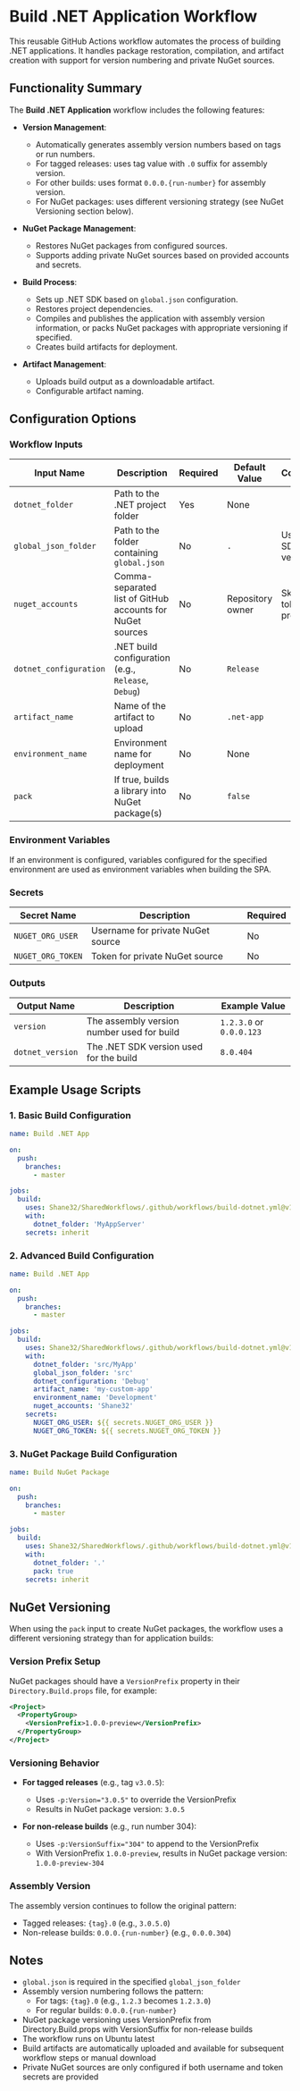 # Build .NET Application Workflow

This reusable GitHub Actions workflow automates the process of building .NET applications. It handles package restoration, compilation, and artifact creation with support for version numbering and private NuGet sources.

## Functionality Summary

The **Build .NET Application** workflow includes the following features:

- **Version Management**:
  - Automatically generates assembly version numbers based on tags or run numbers.
  - For tagged releases: uses tag value with `.0` suffix for assembly version.
  - For other builds: uses format `0.0.0.{run-number}` for assembly version.
  - For NuGet packages: uses different versioning strategy (see NuGet Versioning section below).

- **NuGet Package Management**:
  - Restores NuGet packages from configured sources.
  - Supports adding private NuGet sources based on provided accounts and secrets.

- **Build Process**:
  - Sets up .NET SDK based on `global.json` configuration.
  - Restores project dependencies.
  - Compiles and publishes the application with assembly version information, or packs NuGet packages with appropriate versioning if specified.
  - Creates build artifacts for deployment.

- **Artifact Management**:
  - Uploads build output as a downloadable artifact.
  - Configurable artifact naming.

## Configuration Options

### Workflow Inputs

| **Input Name**          | **Description**                                          | **Required** | **Default Value**   | **Comments** |
|------------------------|-----------------------------------------------------------|--------------|---------------------|--------------|
| `dotnet_folder`        | Path to the .NET project folder                           | Yes          | None                |              |
| `global_json_folder`   | Path to the folder containing `global.json`               | No           | `.`                 | Used for SDK version |
| `nuget_accounts`       | Comma-separated list of GitHub accounts for NuGet sources | No           | Repository owner    | Skipped if tokens not provided |
| `dotnet_configuration` | .NET build configuration (e.g., `Release`, `Debug`)       | No           | `Release`           |              |
| `artifact_name`        | Name of the artifact to upload                            | No           | `.net-app`          |              |
| `environment_name`     | Environment name for deployment                           | No           | None                |              |
| `pack`                 | If true, builds a library into NuGet package(s)           | No           | `false`             |              |

### Environment Variables

If an environment is configured, variables configured for the specified environment are used as environment variables when building the SPA.

### Secrets

| **Secret Name**       | **Description**                                  | **Required** |
|-----------------------|--------------------------------------------------|--------------|
| `NUGET_ORG_USER`      | Username for private NuGet source                | No           |
| `NUGET_ORG_TOKEN`     | Token for private NuGet source                   | No           |

### Outputs

| **Output Name**  | **Description**                             | **Example Value**        |
|------------------|---------------------------------------------|--------------------------|
| `version`        | The assembly version number used for build  | `1.2.3.0` or `0.0.0.123` |
| `dotnet_version` | The .NET SDK version used for the build     | `8.0.404`                |

## Example Usage Scripts

### 1. Basic Build Configuration

```yaml
name: Build .NET App

on:
  push:
    branches:
      - master

jobs:
  build:
    uses: Shane32/SharedWorkflows/.github/workflows/build-dotnet.yml@v1
    with:
      dotnet_folder: 'MyAppServer'
    secrets: inherit
```

### 2. Advanced Build Configuration

```yaml
name: Build .NET App

on:
  push:
    branches:
      - master

jobs:
  build:
    uses: Shane32/SharedWorkflows/.github/workflows/build-dotnet.yml@v1
    with:
      dotnet_folder: 'src/MyApp'
      global_json_folder: 'src'
      dotnet_configuration: 'Debug'
      artifact_name: 'my-custom-app'
      environment_name: 'Development'
      nuget_accounts: 'Shane32'
    secrets:
      NUGET_ORG_USER: ${{ secrets.NUGET_ORG_USER }}
      NUGET_ORG_TOKEN: ${{ secrets.NUGET_ORG_TOKEN }}
```

### 3. NuGet Package Build Configuration

```yaml
name: Build NuGet Package

on:
  push:
    branches:
      - master

jobs:
  build:
    uses: Shane32/SharedWorkflows/.github/workflows/build-dotnet.yml@v1
    with:
      dotnet_folder: '.'
      pack: true
    secrets: inherit
```

## NuGet Versioning

When using the `pack` input to create NuGet packages, the workflow uses a different versioning strategy than for application builds:

### Version Prefix Setup

NuGet packages should have a `VersionPrefix` property in their `Directory.Build.props` file, for example:

```xml
<Project>
  <PropertyGroup>
    <VersionPrefix>1.0.0-preview</VersionPrefix>
  </PropertyGroup>
</Project>
```

### Versioning Behavior

- **For tagged releases** (e.g., tag `v3.0.5`):
  - Uses `-p:Version="3.0.5"` to override the VersionPrefix
  - Results in NuGet package version: `3.0.5`

- **For non-release builds** (e.g., run number 304):
  - Uses `-p:VersionSuffix="304"` to append to the VersionPrefix
  - With VersionPrefix `1.0.0-preview`, results in NuGet package version: `1.0.0-preview-304`

### Assembly Version

The assembly version continues to follow the original pattern:
- Tagged releases: `{tag}.0` (e.g., `3.0.5.0`)
- Non-release builds: `0.0.0.{run-number}` (e.g., `0.0.0.304`)

## Notes

- `global.json` is required in the specified `global_json_folder`
- Assembly version numbering follows the pattern:
  - For tags: `{tag}.0` (e.g., `1.2.3` becomes `1.2.3.0`)
  - For regular builds: `0.0.0.{run-number}`
- NuGet package versioning uses VersionPrefix from Directory.Build.props with VersionSuffix for non-release builds
- The workflow runs on Ubuntu latest
- Build artifacts are automatically uploaded and available for subsequent workflow steps or manual download
- Private NuGet sources are only configured if both username and token secrets are provided
